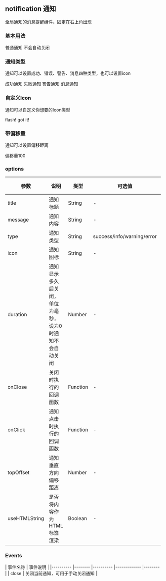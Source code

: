## notification 通知

全局通知的消息提醒组件，固定在右上角出现

### 基本用法

<coding title="普通消息" note="通知组件在全局注册了一个$notice的方法，该方法接收一个options对象，通过设置options对象中的title字段设置通知标题，message字段设置内容。通知默认会在3秒后关闭，你可以手动设置duration字段来更改这个默认设定，当duration 字段设置为0时，通知不会自动关闭" :code="baseNoticeCode">
  <RuButton @click="notice({title: '标题', message: '这是一条通知，会在三秒后关闭'})">普通通知</RuButton>
  <RuButton @click="notice({title: '标题', message: '这是一条通知，不会自动关闭', duration: 0})">不会自动关闭</RuButton>
</coding>

### 通知类型

通知可以设置成功、错误、警告、消息四种类型，也可以设置icon

<coding title="带有icon的类型通知" note="notification组件有四种类型，successs、error、warning、info，通过type字段来设置，如设置其他type，会被忽略。type字段也可以不用在选项中注册，可以直接显示调用，使用方法如下" :code="typeNoticeCode">
  <RuButton @click="notice({title: '成功', message: '这是一条成功通知，会在三秒后关闭', type: 'success'})" type="success">成功通知</RuButton>
  <RuButton @click="showError" type="danger">失败通知</RuButton>
  <RuButton @click="showWarning" type="warning">警告通知</RuButton>
  <RuButton @click="showInfo" type="primary"> 消息通知</RuButton>
</coding>

### 自定义Icon
通知可以自定义你想要的Icon类型

<coding title="定义Icon" note="使用$notice方法时，在传入的对象中定义icon字段即可设置icon" :code="iconNoticeCode">
  <RuButton @click="$notice.error({title: '通知标题', message: '自定义图标通知', icon: 'flash'})" type="danger">flash!</RuButton>
  <RuButton @click="$notice.success({title: '通知标题', message: '自定义图标通知', icon: 'happy-outline'})" type="success">got it!</RuButton>
</coding>


### 带偏移量
通知可以设置偏移距离

<coding title="设置偏移量" note="在选项中传入topOffset字段，即可设置偏移量" :code="offsetCode">
  <RuButton @click="$notice({title: '通知标题', message: '这是一条带偏移量的通知', topOffset: 100})" type="primary">偏移量100</RuButton>
</coding>



### options
| 参数      | 说明    | 类型      | 可选值   | 默认值   |
|---------- |-------- |---------- |-------------  |-------- |
| title     | 通知标题   | String   |    -    |   -   |
| message   | 通知内容   | String   |    -    |   -   |
| type      | 通知类型   | String   |    success/info/warning/error    |   -   |
| icon      | 通知图标   | String   |    -    |   -   |
| duration  | 通知显示多久后关闭，单位为毫秒，设为0时通知不会自动关闭   |   Number   |    -    |   3000   |
| onClose   | 关闭时执行的回调函数   |   Function   |    -    |   -   |
| onClick   | 通知点击时执行的回调函数|   Function   |    -    |   -   |
| topOffset | 通知垂直方向偏移距离   |   Number   |    -    |   -   |
| useHTMLString | 是否将内容作为HTML标签渲染 |  Boolean   |   -    |   false   |

### Events
| 事件名称     | 事件说明    |
|---------- |-------- |---------- |-------------  |-------- |
| close     | 关闭当前通知，可用于手动关闭通知   |

<script>
  let baseNoticeCode = `
  <RuButton @click="notice({title: '标题', message: '这是一条通知，会在三秒后关闭'})">普通通知</RuButton>
  <RuButton @click="notice({title: '标题', message: '这是一条通知，不会自动关闭', duration: 0})">不会自动关闭</RuButton>
  
  export default {
    methods: {
      notice(options) {
        this.$notice(options)
      }
    }
  }
  `

  let typeNoticeCode = `
  <RuButton 
    @click="notice({title: '成功', message: '这是一条成功通知，会在三秒后关闭', type: 'success'})" 
    type="success"
  >
  成功通知
  </RuButton>
  <RuButton @click="showError" type="danger">失败通知</RuButton>
  <RuButton @click="showWarning" type="warning">警告通知</RuButton>
  <RuButton @click="showInfo" type="primary"> 消息通知</RuButton>
  
  export default {
    data() {
      return {}
    },
    methods: {
      notice(options) {
        this.$notice(options)
      },
      showError() {
        this.$notice.error({
          title: '错误',
          message: '这是一条错误的通知'
        })
      },
      showWarning() {
        this.$notice.warning({
          title: '警告',
          message: '这是一条警告的通知'
        })
      },
      showInfo() {
        this.$notice.info({
          title: ' 消息',
          message: '这是一条消息的通知'
        })
      }
    }
  }
  `

  let iconNoticeCode = `
  <RuButton 
    @click="$notice.error({title: '通知标题', message: '自定义图标通知', icon: 'flash'})" 
    type="danger"
  >
  flash!
  </RuButton>
  <RuButton 
    @click="$notice.success({title: '通知标题', message: '自定义图标通知', icon: 'happy-outline'})" 
    type="success"
  >
  got it!
  </RuButton>`

  let offsetCode = `
  <RuButton 
    @click="$notice({title: '通知标题', message: '这是一条带偏移量的通知', topOffset: 100})" 
    type="primary"
  >
  偏移量100
  </RuButton>`

  export default {
    data() {
      return {
        baseNoticeCode: baseNoticeCode,
        typeNoticeCode: typeNoticeCode,
        iconNoticeCode: iconNoticeCode,
        offsetCode: offsetCode
      }
    },
    methods: {
      notice(options) {
        this.$notice(options)
      },
      showError() {
        this.$notice.error({
          title: '错误',
          message: '这是一条错误的通知'
        })
      },
      showWarning() {
        this.$notice.warning({
          title: '警告',
          message: '这是一条警告的通知'
        })
      },
      showInfo() {
        this.$notice.info({
          title: ' 消息',
          message: '这是一条消息的通知'
        })
      }
    }
  }
</script>